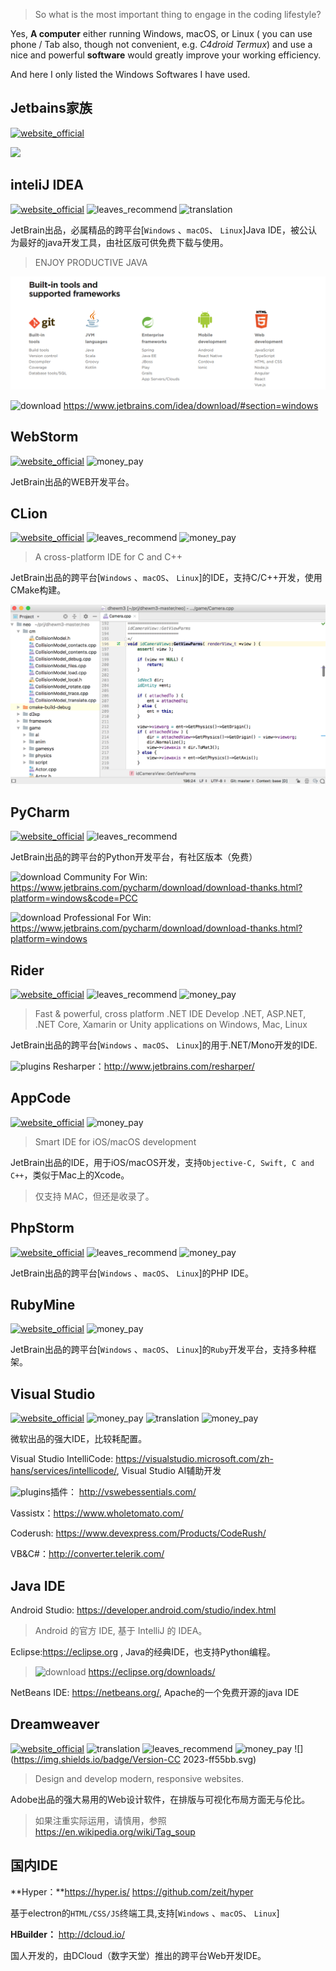 > So what is the most important thing to engage in the coding lifestyle?

Yes, **A computer** either running Windows, macOS, or Linux ( you can use phone / Tab also, though not convenient, e.g. *C4droid* *Termux*) and use a nice and powerful **software** would greatly improve your working efficiency.

And here I only listed the Windows Softwares I have used.

## Jetbains家族
[![website_official](https://gitbook07.oss-cn-hangzhou.aliyuncs.com/website_official.svg)](https://www.jetbrains.com/)

![](../../assets/.gitbook/assets/z-dev-ide-jetbains.png)

## inteliJ IDEA
[![website_official](https://gitbook07.oss-cn-hangzhou.aliyuncs.com/website_official.svg)](https://www.jetbrains.com/idea/) ![leaves_recommend](https://gitbook07.oss-cn-hangzhou.aliyuncs.com/leaves_rec.svg) ![translation](https://gitbook07.oss-cn-hangzhou.aliyuncs.com/translation.svg)

JetBrain出品，必属精品的跨平台[`Windows` 、`macOS`、 `Linux`]Java IDE，被公认为最好的java开发工具，由社区版可供免费下载与使用。

> ENJOY PRODUCTIVE JAVA

![](../../.gitbook/assets/z-dev-ide-idea.png)

![download](https://gitbook07.oss-cn-hangzhou.aliyuncs.com/download.svg) https://www.jetbrains.com/idea/download/#section=windows

## WebStorm
[![website_official](https://gitbook07.oss-cn-hangzhou.aliyuncs.com/website_official.svg)](https://www.jetbrains.com/webstorm/) ![money_pay](https://gitbook07.oss-cn-hangzhou.aliyuncs.com/money_pay.svg)

JetBrain出品的WEB开发平台。

## CLion
[![website_official](https://gitbook07.oss-cn-hangzhou.aliyuncs.com/website_official.svg)](https://www.jetbrains.com/clion/) ![leaves_recommend](https://gitbook07.oss-cn-hangzhou.aliyuncs.com/leaves_rec.svg) ![money_pay](https://gitbook07.oss-cn-hangzhou.aliyuncs.com/money_pay.svg)

> A cross-platform IDE for C and C++

JetBrain出品的跨平台[`Windows` 、`macOS`、 `Linux`]的IDE，支持C/C++开发，使用CMake构建。

![](../../.gitbook/assets/z-dev-ide-clion.png)

## PyCharm
[![website_official](https://gitbook07.oss-cn-hangzhou.aliyuncs.com/website_official.svg)](https://www.jetbrains.com/pycharm) ![leaves_recommend](https://gitbook07.oss-cn-hangzhou.aliyuncs.com/leaves_rec.svg)

JetBrain出品的跨平台的Python开发平台，有社区版本（免费）

![download](https://gitbook07.oss-cn-hangzhou.aliyuncs.com/download.svg) Community For Win: https://www.jetbrains.com/pycharm/download/download-thanks.html?platform=windows&code=PCC

![download](https://gitbook07.oss-cn-hangzhou.aliyuncs.com/download.svg) Professional For Win:
https://www.jetbrains.com/pycharm/download/download-thanks.html?platform=windows

## Rider

[![website_official](https://gitbook07.oss-cn-hangzhou.aliyuncs.com/website_official.svg)](https://www.jetbrains.com/rider/) ![leaves_recommend](https://gitbook07.oss-cn-hangzhou.aliyuncs.com/leaves_rec.svg) ![money_pay](https://gitbook07.oss-cn-hangzhou.aliyuncs.com/money_pay.svg)

> Fast & powerful, cross platform .NET IDE
> Develop .NET, ASP.NET, .NET Core, Xamarin or Unity applications on Windows, Mac, Linux

JetBrain出品的跨平台[`Windows` 、`macOS`、 `Linux`]的用于.NET/Mono开发的IDE.

![plugins](https://gitbook07.oss-cn-hangzhou.aliyuncs.com/plugins.svg) Resharper：http://www.jetbrains.com/resharper/

## AppCode
[![website_official](https://gitbook07.oss-cn-hangzhou.aliyuncs.com/website_official.svg)](https://www.jetbrains.com/objc/) ![money_pay](https://gitbook07.oss-cn-hangzhou.aliyuncs.com/money_pay.svg)

> Smart IDE for iOS/macOS development

JetBrain出品的IDE，用于iOS/macOS开发，支持`Objective-C, Swift, C and C++`，类似于Mac上的Xcode。

> 仅支持 MAC，但还是收录了。

## PhpStorm
[![website_official](https://gitbook07.oss-cn-hangzhou.aliyuncs.com/website_official.svg)](https://www.jetbrains.com/phpstorm/) ![leaves_recommend](https://gitbook07.oss-cn-hangzhou.aliyuncs.com/leaves_rec.svg) ![money_pay](https://gitbook07.oss-cn-hangzhou.aliyuncs.com/money_pay.svg)

JetBrain出品的跨平台[`Windows` 、`macOS`、 `Linux`]的PHP IDE。

## RubyMine
[![website_official](https://gitbook07.oss-cn-hangzhou.aliyuncs.com/website_official.svg)](https://www.jetbrains.com/ruby/) ![money_pay](https://gitbook07.oss-cn-hangzhou.aliyuncs.com/money_pay.svg) 

JetBrain出品的跨平台[`Windows` 、`macOS`、 `Linux`]的`Ruby`开发平台，支持多种框架。

## Visual Studio
[![website_official](https://gitbook07.oss-cn-hangzhou.aliyuncs.com/website_official.svg)](https://www.visualstudio.com/vs/) ![money_pay](https://gitbook07.oss-cn-hangzhou.aliyuncs.com/windows.svg)  ![translation](https://gitbook07.oss-cn-hangzhou.aliyuncs.com/translation.svg) ![money_pay](https://gitbook07.oss-cn-hangzhou.aliyuncs.com/money_pay.svg)

微软出品的强大IDE，比较耗配置。

Visual Studio IntelliCode: https://visualstudio.microsoft.com/zh-hans/services/intellicode/, Visual Studio AI辅助开发

![plugins](https://gitbook07.oss-cn-hangzhou.aliyuncs.com/plugins.svg)插件： http://vswebessentials.com/

Vassistx：https://www.wholetomato.com/

Coderush: https://www.devexpress.com/Products/CodeRush/

VB&C#：http://converter.telerik.com/

## Java IDE

Android Studio: https://developer.android.com/studio/index.html

> Android 的官方 IDE, 基于 IntelliJ 的 IDEA。

Eclipse:https://eclipse.org , Java的经典IDE，也支持Python编程。

> ![download](https://gitbook07.oss-cn-hangzhou.aliyuncs.com/download.svg) https://eclipse.org/downloads/

NetBeans IDE: https://netbeans.org/,  Apache的一个免费开源的java IDE

## Dreamweaver

[![website_official](https://gitbook07.oss-cn-hangzhou.aliyuncs.com/website_official.svg)](https://www.adobe.com/sg/products/dreamweaver.html) ![translation](https://gitbook07.oss-cn-hangzhou.aliyuncs.com/translation.svg) ![leaves_recommend](https://gitbook07.oss-cn-hangzhou.aliyuncs.com/leaves_rec.svg) ![money_pay](https://gitbook07.oss-cn-hangzhou.aliyuncs.com/money_pay.svg) ![](https://img.shields.io/badge/Version-CC 2023-ff55bb.svg)

> Design and develop modern, responsive websites.

Adobe出品的强大易用的Web设计软件，在排版与可视化布局方面无与伦比。

> 如果注重实际运用，请慎用，参照 https://en.wikipedia.org/wiki/Tag_soup


## 国内IDE

**Hyper：**https://hyper.is/  https://github.com/zeit/hyper

基于electron的`HTML/CSS/JS`终端工具,支持[`Windows` 、`macOS`、 `Linux`]

**HBuilder：** http://dcloud.io/

国人开发的，由DCloud（数字天堂）推出的跨平台Web开发IDE。